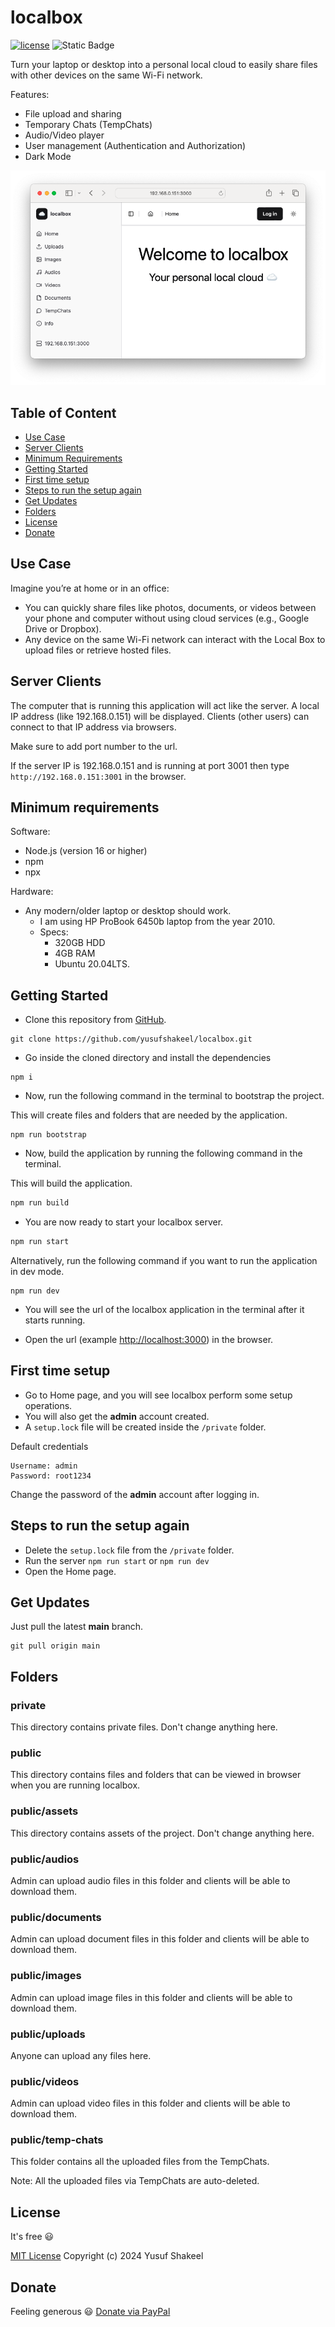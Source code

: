 # localbox

[![license](https://img.shields.io/badge/license-MIT-blue.svg)](https://github.com/yusufshakeel/localbox)
![Static Badge](https://img.shields.io/badge/version-v0.7.2-blue)

Turn your laptop or desktop into a personal local cloud to easily share files with 
other devices on the same Wi-Fi network.

Features:
* File upload and sharing
* Temporary Chats (TempChats)
* Audio/Video player
* User management (Authentication and Authorization)
* Dark Mode

![img-v0.7.2.png](public/assets/img-v0.7.2.png)

## Table of Content

* [Use Case](#use-case)
* [Server Clients](#server-clients)
* [Minimum Requirements](#minimum-requirements)
* [Getting Started](#getting-started)
* [First time setup](#first-time-setup)
* [Steps to run the setup again](#steps-to-run-the-setup-again)
* [Get Updates](#get-updates)
* [Folders](#folders)
* [License](#license)
* [Donate](#donate)

## Use Case

Imagine you’re at home or in an office:

* You can quickly share files like photos, documents, or videos between your phone and computer without using cloud services (e.g., Google Drive or Dropbox).
* Any device on the same Wi-Fi network can interact with the Local Box to upload files or retrieve hosted files.

## Server Clients

The computer that is running this application will act like the server. A local IP address (like 192.168.0.151)
will be displayed. Clients (other users) can connect to that IP address via browsers.

Make sure to add port number to the url.

If the server IP is 192.168.0.151 and is running at port 3001 then type `http://192.168.0.151:3001` in the browser.

## Minimum requirements

Software:
* Node.js (version 16 or higher)
* npm
* npx

Hardware:
* Any modern/older laptop or desktop should work.
  * I am using HP ProBook 6450b laptop from the year 2010.
  * Specs:
    * 320GB HDD
    * 4GB RAM
    * Ubuntu 20.04LTS.

## Getting Started

* Clone this repository from [GitHub](https://github.com/yusufshakeel/localbox).

```shell
git clone https://github.com/yusufshakeel/localbox.git
```

* Go inside the cloned directory and install the dependencies

```shell
npm i
```

* Now, run the following command in the terminal to bootstrap the project.

This will create files and folders that are needed by the application.

```shell
npm run bootstrap
```

* Now, build the application by running the following command in the terminal.

This will build the application.

```bash
npm run build
```

* You are now ready to start your localbox server.

```bash
npm run start
```

Alternatively, run the following command if you want to run the application in dev mode.

```shell
npm run dev
```

* You will see the url of the localbox application in the terminal after it starts running.

* Open the url (example [http://localhost:3000](http://localhost:3000)) in the browser.

## First time setup

* Go to Home page, and you will see localbox perform some setup operations.
* You will also get the **admin** account created.
* A `setup.lock` file will be created inside the `/private` folder.

Default credentials
```text
Username: admin
Password: root1234
```
Change the password of the **admin** account after logging in.

## Steps to run the setup again

* Delete the `setup.lock` file from the `/private` folder.
* Run the server `npm run start` or `npm run dev`
* Open the Home page.

## Get Updates

Just pull the latest **main** branch.

```shell
git pull origin main
```

## Folders

### private

This directory contains private files. Don't change anything here.

### public

This directory contains files and folders that can be viewed in browser
when you are running localbox.

### public/assets

This directory contains assets of the project. Don't change anything here.

### public/audios

Admin can upload audio files in this folder and clients will be able to download them.

### public/documents

Admin can upload document files in this folder and clients will be able to download them.

### public/images

Admin can upload image files in this folder and clients will be able to download them.

### public/uploads

Anyone can upload any files here.

### public/videos

Admin can upload video files in this folder and clients will be able to download them.

### public/temp-chats

This folder contains all the uploaded files from the TempChats.

Note: All the uploaded files via TempChats are auto-deleted.

## License

It's free :smiley:

[MIT License](https://github.com/yusufshakeel/localbox/blob/main/LICENSE) Copyright (c) 2024 Yusuf Shakeel

## Donate

Feeling generous :smiley: [Donate via PayPal](https://www.paypal.me/yusufshakeel)